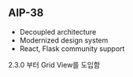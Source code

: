 ## AIP-38
* Decoupled architecture
* Modernized design system
* React, Flask community support


2.3.0 부터 Grid View를 도입함
